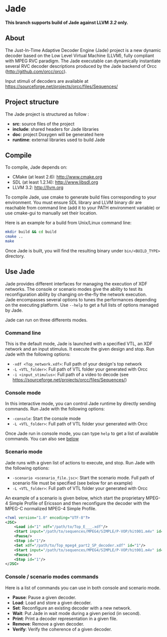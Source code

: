 # Jade

**This branch supports build of Jade against LLVM _3.2_ only.**

## About
The Just-In-Time Adaptive Decoder Engine (Jade) project is a new dynamic decoder based on the Low Level Virtual Machine (LLVM), fully compliant with MPEG RVC paradigm. The Jade executable can dynamically instantiate several RVC decoder descriptions produced by the Jade backend of Orcc (http://github.com/orcc/orcc).

Input stimuli of decoders are available at https://sourceforge.net/projects/orcc/files/Sequences/

## Project structure

The Jade project is structured as follow :

- **src**: source files of the project
- **include**: shared headers for Jade libraries
- **doc**: project Doxygen will be generated here
- **runtime**: external libraries used to build Jade

## Compile

To compile, Jade depends on:
- CMake (at least 2.6): http://www.cmake.org
- SDL (at least 1.2.14): http://www.libsdl.org
- LLVM 3.2: http://llvm.org

To compile Jade, use cmake to generate build files corresponding to your environment. You must ensure SDL library and LLVM binary dir are reachable from command line (add it to your PATH environment variable) or use cmake-gui to manually set their location.

Here is an example for a build from Unix/Linux command line:
```sh
mkdir build && cd build
cmake ..
make
```

Once Jade is built, you will find the resulting binary under `bin/<BUILD_TYPE>` directory.

## Use Jade

Jade provides different interfaces for managing the execution of XDF networks. The console or scenario modes give the ability to test its reconfiguration ability by changing on-the-fly the network execution.  
Jade encompasses several options to tunes the performances depending on the executing platform. Use `--help` to get a full lists of options managed by Jade.

Jade can run on three differents modes.

### Command line

This is the default mode, Jade is launched with a specified VTL, an XDF network and an input stimulus. It execute the given design and stop. 
Run Jade with the following options:
 - `-xdf <Top_network.xdf>`: Full path of your design's top network
 - `-L <VTL_folder>`: Full path of VTL folder your generated with Orcc
 - `-i <input_stimulus>`: Full path of a video to decode (see https://sourceforge.net/projects/orcc/files/Sequences/)

### Console mode

In this interactive mode, you can control Jade runtime by directly sending commands.
Run Jade with the following options:
 - `-console`: Start the console mode
 - `-L <VTL_folder>`: Full path of VTL folder your generated with Orcc

Once Jade run in console mode, you can type `help` to get a list of available commands. You can also see [below](#console--scenario-modes-commands)

### Scenario mode

Jade runs with a given list of actions to execute, and stop.
Run Jade with the following options:
 - `-scenario <scenario_file.jsc>`: Start the scenario mode. Full path of scenario file must be specified (see below for an example)
 - `-L <VTL_folder>`: Full path of VTL folder your generated with Orcc

An example of a scenario is given below, which start the proprietary MPEG-4 Simple Profile of Ericsson and then reconfigure the decoder with the MPEG-C normalized MPEG-4 Simple Profile.
```xml
<?xml version="1.0" encoding="UTF-8"?>
<JSC>
	<Load id="1" xdf="/path/to/Top_E___.xdf"/>
	<Start input="/path/to/sequences/MPEG4/SIMPLE/P-VOP/hit001.m4v" id="1" threaded="1"/>
	<Pause/>
	<Stop id="1"/>
	<Set xdf="/path/to/Top_mpeg4_part2_SP_decoder.xdf" id="1"/>
	<Start input="/path/to/sequences/MPEG4/SIMPLE/P-VOP/hit001.m4v" id="1" threaded="1"/>
	<Pause/>
	<Stop id="1"/>
</JSC>
```

### Console / scenario modes commands

Here is a list of commands you can use in both console and scenario mode.
 - **Pause**: Pause a given decoder.
 - **Load**: Load and store a given decoder.
 - **Set**: Reconfigure an existing decoder with a new network.
 - **Wait**: Put Jade in wait mode during a given period (in second).
 - **Print**: Print a decoder representation in a given file.
 - **Remove**: Remove a given decoder.
 - **Verify**: Verify the coherence of a given decoder. 